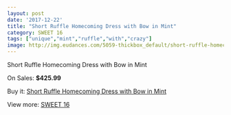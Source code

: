 ```yaml
---
layout: post
date: '2017-12-22'
title: "Short Ruffle Homecoming Dress with Bow in Mint"
category: SWEET 16
tags: ["unique","mint","ruffle","with","crazy"]
image: http://img.eudances.com/5059-thickbox_default/short-ruffle-homecoming-dress-with-bow-in-mint.jpg
---
```

Short Ruffle Homecoming Dress with Bow in Mint

On Sales: **$425.99**
<a href="https://www.eudances.com/en/sweet-16/1711-short-ruffle-homecoming-dress-with-bow-in-mint.html"><amp-img layout="responsive" width="600" height="600" src="//img.eudances.com/5059-thickbox_default/short-ruffle-homecoming-dress-with-bow-in-mint.jpg" alt="Short Ruffle Homecoming Dress with Bow in Mint 0" /></a>
<a href="https://www.eudances.com/en/sweet-16/1711-short-ruffle-homecoming-dress-with-bow-in-mint.html"><amp-img layout="responsive" width="600" height="600" src="//img.eudances.com/5061-thickbox_default/short-ruffle-homecoming-dress-with-bow-in-mint.jpg" alt="Short Ruffle Homecoming Dress with Bow in Mint 1" /></a>
<a href="https://www.eudances.com/en/sweet-16/1711-short-ruffle-homecoming-dress-with-bow-in-mint.html"><amp-img layout="responsive" width="600" height="600" src="//img.eudances.com/5060-thickbox_default/short-ruffle-homecoming-dress-with-bow-in-mint.jpg" alt="Short Ruffle Homecoming Dress with Bow in Mint 2" /></a>

Buy it: [Short Ruffle Homecoming Dress with Bow in Mint](https://www.eudances.com/en/sweet-16/1711-short-ruffle-homecoming-dress-with-bow-in-mint.html "Short Ruffle Homecoming Dress with Bow in Mint")

View more: [SWEET 16](https://www.eudances.com/en/18-sweet-16 "SWEET 16")